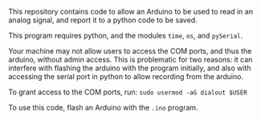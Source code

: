 This repository contains code to allow an Arduino to be used to read in an analog signal, and report it to a python code to be saved.

This program requires python, and the modules `time`, `os`, and `pySerial`.

Your machine may not allow users to access the COM ports, and thus the arduino, without admin access. This is problematic for two reasons: it can interfere with flashing the arduino with the program initially, and also with accessing the serial port in python to allow recording from the arduino.

To grant access to the COM ports, run:
`sudo usermod -aG dialout $USER`


To use this code, flash an Arduino with the `.ino` program.
